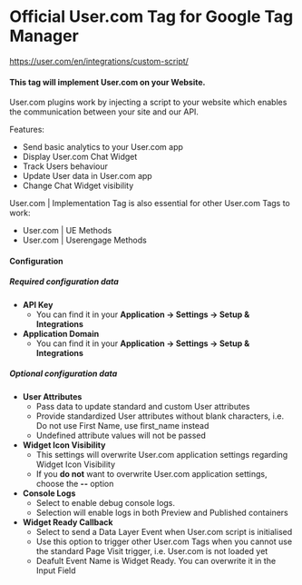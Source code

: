 # Official User.com Tag for Google Tag Manager

https://user.com/en/integrations/custom-script/


#### This tag will implement User.com on your Website.

User.com plugins work by injecting a script to your website which enables the communication between your site and our API.



Features:

- Send basic analytics to your User.com app
- Display User.com Chat Widget
- Track Users behaviour
- Update User data in User.com app
- Change Chat Widget visibility

User.com | Implementation Tag is also essential for other User.com Tags to work:

- User.com | UE Methods
- User.com | Userengage Methods


#### Configuration

##### Required configuration data

- **API Key**
	- You can find it in your **Application -> Settings -> Setup & Integrations**
- **Application Domain**
	- You can find it in your **Application -> Settings -> Setup & Integrations**


##### Optional configuration data

- **User Attributes**
	- Pass data to update standard and custom User attributes
	- Provide standardized User attributes without blank characters, i.e. Do not use First Name, use first_name instead
	- Undefined attribute values will not be passed
- **Widget Icon Visibility**
	- This settings will overwrite User.com application settings regarding Widget Icon Visibility
	- If you **do not** want to overwrite User.com application settings, choose the **--** option
- **Console Logs**
	- Select to enable debug console logs.
	- Selection will enable logs in both Preview and Published containers
- **Widget Ready Callback**
	- Select to send a Data Layer Event when User.com script is initialised
	- Use this option to trigger other User.com Tags when you cannot use the standard Page Visit trigger, i.e. User.com is not loaded yet
    - Deafult Event Name is Widget Ready. You can overwrite it in the Input Field